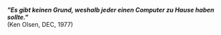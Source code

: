 ***"Es gibt keinen Grund, weshalb jeder einen Computer zu Hause haben sollte."***   
(Ken Olsen, DEC, 1977)